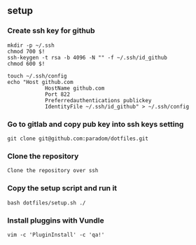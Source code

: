 ## setup

### Create ssh key for github
```
mkdir -p ~/.ssh
chmod 700 $!
ssh-keygen -t rsa -b 4096 -N "" -f ~/.ssh/id_github
chmod 600 $!

touch ~/.ssh/config
echo "Host github.com
            HostName github.com
            Port 822
            Preferredauthentications publickey
            IdentityFile ~/.ssh/id_github" > ~/.ssh/config
```

### Go to gitlab and copy pub key into ssh keys setting
```
git clone git@github.com:paradom/dotfiles.git
```

### Clone the repository
```
Clone the repository over ssh
```

### Copy the setup script and run it
```
bash dotfiles/setup.sh ./
```

### Install pluggins with Vundle
```
vim -c 'PluginInstall' -c 'qa!'
```
